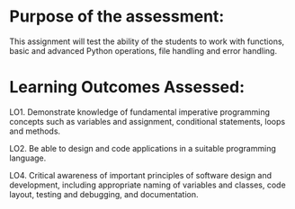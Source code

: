 # Purpose of the assessment: 
This assignment will test the ability of the students to work with functions, basic and advanced Python operations, file handling and error handling.

# Learning Outcomes Assessed: 

LO1. Demonstrate knowledge of fundamental imperative programming concepts such as variables and assignment, conditional statements, loops and methods.

LO2. Be able to design and code applications in a suitable programming language. 

LO4. Critical awareness of important principles of software design and development, including appropriate naming of variables and classes, code layout, testing and debugging, and documentation.
